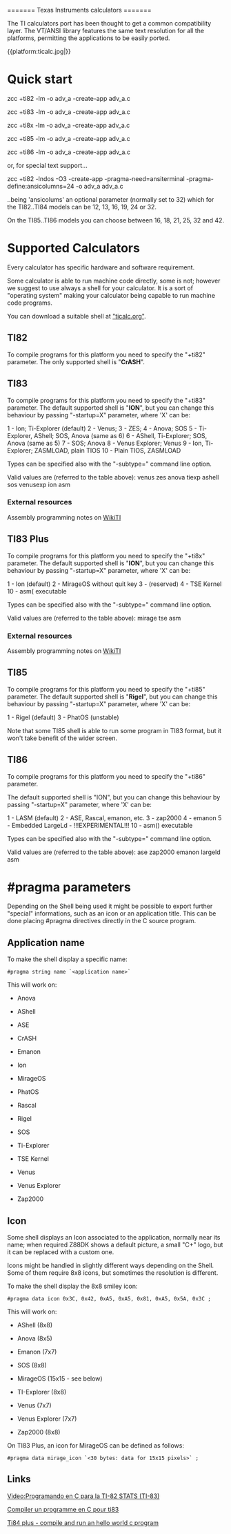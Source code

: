 ======= Texas Instruments calculators =======

The TI calculators port has been thought to get a common compatibility layer.
The VT/ANSI library features the same text resolution for all the platforms, permitting the applications to be easily ported.


{{platform:ticalc.jpg|}}


# Quick start

zcc +ti82 -lm -o adv_a -create-app adv_a.c

zcc +ti83 -lm -o adv_a -create-app adv_a.c

zcc +ti8x -lm -o adv_a -create-app adv_a.c

zcc +ti85 -lm -o adv_a -create-app adv_a.c

zcc +ti86 -lm -o adv_a -create-app adv_a.c


or, for special text support...


zcc +ti82 -lndos -O3 -create-app -pragma-need=ansiterminal  -pragma-define:ansicolumns=24 -o adv_a adv_a.c


..being 'ansicolums' an optional parameter (normally set to 32) which for the TI82..TI84 models can be 12, 13, 16, 19, 24 or 32.

On the TI85..TI86 models you can choose between 16, 18, 21, 25, 32 and 42.


# Supported Calculators

Every calculator has specific hardware and software requirement.

Some calculator is able to run machine code directly, some is not; however we suggest to use always a shell for your calculator.
It is a sort of "operating system" making your calculator being capable to run machine code programs.

You can download a suitable shell at ["ticalc.org"](http://www.ticalc.org).



## TI82

To compile programs for this platform you need to specify the "+ti82" parameter.
The only supported shell is "**CrASH**".



## TI83

To compile programs for this platform you need to specify the "+ti83" parameter.
The default supported shell is "**ION**", but you can change this behaviour by passing "-startup=X" parameter, where 'X' can be:

   1 - Ion; Ti-Explorer (default)
   2 - Venus;
   3 - ZES;
   4 - Anova; SOS
   5 - Ti-Explorer, AShell; SOS, Anova (same as 6)
   6 - AShell, Ti-Explorer; SOS, Anova (same as 5)
   7 - SOS; Anova
   8 - Venus Explorer; Venus
   9 - Ion, Ti-Explorer; ZASMLOAD, plain TIOS
    10 - Plain TIOS, ZASMLOAD

Types can be specified also with the "-subtype=" command line option.

Valid values are (referred to the table above):
	venus
	zes
	anova
	tiexp
	ashell
	sos
	venusexp
	ion
	asm

### External resources

Assembly programming notes on [WikiTI](http://wikiti.denglend.net/index.php?title=Calculator_Documentation)




## TI83 Plus

To compile programs for this platform you need to specify the "+ti8x" parameter.
The default supported shell is "**ION**", but you can change this behaviour by passing "-startup=X" parameter, where 'X' can be:

   1  - Ion (default)
   2  - MirageOS without quit key
   3  - (reserved)
   4  - TSE Kernel
   10 - asm( executable

Types can be specified also with the "-subtype=" command line option.

Valid values are (referred to the table above):
	mirage
	tse
	asm

### External resources

Assembly programming notes on [WikiTI](http://wikiti.denglend.net/index.php?title=Calculator_Documentation)



## TI85

To compile programs for this platform you need to specify the "+ti85" parameter.
The default supported shell is "**Rigel**", but you can change this behaviour by passing "-startup=X" parameter, where 'X' can be:

   1  - Rigel (default)
   3  - PhatOS (unstable)

Note that some TI85 shell is able to run some program in TI83 format, but it won't take benefit of the wider screen.


## TI86

To compile programs for this platform you need to specify the "+ti86" parameter.

The default supported shell is "ION", but you can change this behaviour by passing "-startup=X" parameter, where 'X' can be:

   1 - LASM (default)
   2 - ASE, Rascal, emanon, etc.
   3 - zap2000
   4 - emanon
   5 - Embedded LargeLd - !!!EXPERIMENTAL!!!
    10 - asm() executable


Types can be specified also with the "-subtype=" command line option.

Valid values are (referred to the table above):
	ase
	zap2000
	emanon
	largeld
	asm


# #pragma parameters

Depending on the Shell being used it might be possible to export further "special" informations, such as an icon or an application title.
This can be done placing #pragma directives directly in the C source program.




## Application name

To make the shell display a specific name:

    #pragma string name `<application name>`

This will work on:

*  Anova

*  AShell

*  ASE

*  CrASH

*  Emanon

*  Ion

*  MirageOS

*  PhatOS

*  Rascal

*  Rigel

*  SOS

*  Ti-Explorer

*  TSE Kernel

*  Venus

*  Venus Explorer

*  Zap2000





## Icon

Some shell displays an Icon associated to the application, normally near its name; when required Z88DK shows a default picture, a small "C+" logo, but it can be replaced with a custom one.

Icons might be handled in slightly different ways depending on the Shell.
Some of them require 8x8 icons, but sometimes the resolution is different.

To make the shell display the 8x8 smiley icon:

    #pragma data icon 0x3C, 0x42, 0xA5, 0xA5, 0x81, 0xA5, 0x5A, 0x3C ;


This will work on: 


*  AShell (8x8)

*  Anova (8x5)

*  Emanon (7x7)

*  SOS (8x8)

*  MirageOS (15x15 - see below)

*  TI-Explorer (8x8)

*  Venus (7x7)

*  Venus Explorer (7x7)

*  Zap2000 (8x8)



On TI83 Plus, an icon for MirageOS can be defined as follows:

    #pragma data mirage_icon `<30 bytes: data for 15x15 pixels>` ;

## Links

[Video:Programando en C para la TI-82 STATS (TI-83)](http://www.youtube.com/watch?v=KkY55kO59BM)

[Compiler un programme en C pour ti83](http://www.yaronet.com/posts.php?s=138500)

[Ti84 plus - compile and run an hello world c program](http://ti-84-plus.com/blog/ti-84-plus-compile-and-run-an-hello-world-c-program/)


